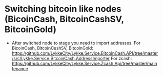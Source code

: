 # Switching bitcoin like nodes (BicoinCash, BitcoinCashSV, BitcoinGold)

* After switched node to stage you need to import addresses.
  For BicoinCash, BitcoinCashSV, BitcoinGold:
  https://github.com/LykkeCity/Lykke.Service.BitcoinCash.API/tree/master/src/Lykke.Service.BitcoinCash.AddressImporter
  For zcash:
  https://github.com/LykkeCity/Lykke.Service.Zcash.Api/tree/master/maintenance
  

